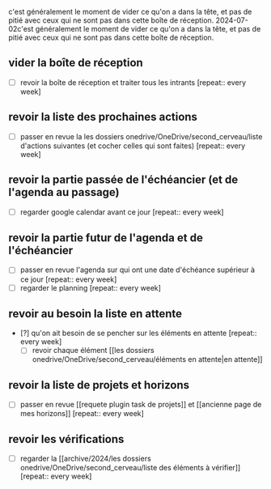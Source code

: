

c'est généralement le moment de vider ce qu'on a dans la tête, et pas de pitié avec ceux qui ne sont pas dans cette boîte de réception.
2024-07-02c'est généralement le moment de vider ce qu'on a dans la tête, et pas de pitié avec ceux qui ne sont pas dans cette boîte de réception.
## vider la boîte de réception 
- [ ] revoir la boîte de réception et traiter tous les intrants  [repeat:: every week]
## revoir la liste des prochaines actions
- [ ] passer en revue la les dossiers onedrive/OneDrive/second_cerveau/liste d'actions suivantes (et cocher celles qui sont faites) [repeat:: every week]
## revoir la partie passée de l'échéancier (et de l'agenda au passage)
- [ ] regarder google calendar avant ce jour  [repeat:: every week]
## revoir la partie futur de l'agenda et de l'échéancier
- [ ] passer en revue l'agenda sur qui ont une date d'échéance supérieur à ce jour  [repeat:: every week]
- [ ] regarder le planning [repeat:: every week]
## revoir au besoin la liste en attente
- [?] qu'on ait besoin de se pencher sur les éléments en attente  [repeat:: every week]
	-  [ ] revoir chaque élément [[les dossiers onedrive/OneDrive/second_cerveau/éléments en attente|en attente]]
## revoir la liste de projets et horizons
- [ ] passer en revue [[requete plugin task de projets]] et [[ancienne page de mes horizons]]  [repeat:: every week]
## revoir les vérifications
- [ ] regarder la [[archive/2024/les dossiers onedrive/OneDrive/second_cerveau/liste des éléments à vérifier]]  [repeat:: every week]